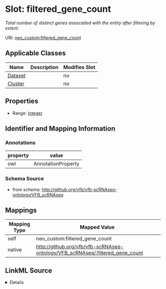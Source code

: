 

# Slot: filtered_gene_count


_Total number of distinct genes associated with the entity after filtering by extent._





URI: [neo_custom:filtered_gene_count](http://n2o.neo/custom/filtered_gene_count)



<!-- no inheritance hierarchy -->





## Applicable Classes

| Name | Description | Modifies Slot |
| --- | --- | --- |
| [Dataset](Dataset.md) |  |  no  |
| [Cluster](Cluster.md) |  |  no  |







## Properties

* Range: [Integer](Integer.md)





## Identifier and Mapping Information





### Annotations

| property | value |
| --- | --- |
| owl | AnnotationProperty |



### Schema Source


* from schema: http://github.org/vfb/vfb-scRNAseq-ontology/VFB_scRNAseq




## Mappings

| Mapping Type | Mapped Value |
| ---  | ---  |
| self | neo_custom:filtered_gene_count |
| native | http://github.org/vfb/vfb-scRNAseq-ontology/VFB_scRNAseq/:filtered_gene_count |




## LinkML Source

<details>
```yaml
name: filtered_gene_count
annotations:
  owl:
    tag: owl
    value: AnnotationProperty
description: Total number of distinct genes associated with the entity after filtering
  by extent.
from_schema: http://github.org/vfb/vfb-scRNAseq-ontology/VFB_scRNAseq
rank: 1000
slot_uri: neo_custom:filtered_gene_count
alias: filtered_gene_count
domain_of:
- Dataset
- Cluster
range: integer

```
</details>